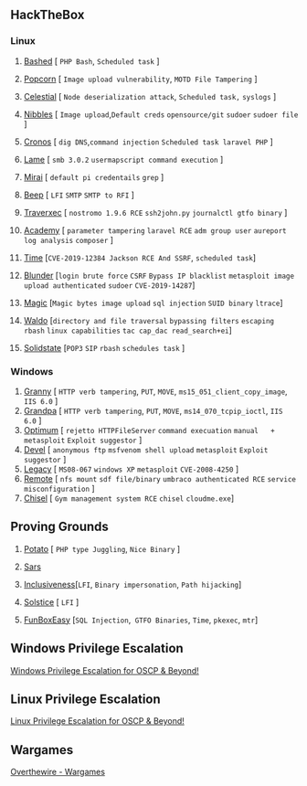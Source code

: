 
## HackTheBox

### Linux

1. [Bashed](./HTB/bashed/bashed.md) [ `PHP Bash`, `Scheduled task` ]
2. [Popcorn](./HTB/popcorn/popcorn.md) [ `Image upload vulnerability`, `MOTD File Tampering` ]
3. [Celestial](./HTB/celestial/celestial.md) [ `Node deserialization attack`, `Scheduled task,` `syslogs` ]
4. [Nibbles](./HTB/nibbles/HTB-nibbles.md) [ `Image upload`,`Default creds` `opensource/git` `sudoer`  `sudoer file` ] 
5. [Cronos](./HTB/cronos/cronos.md) [ `dig DNS`,`command injection` `Scheduled task laravel PHP` ]
6. [Lame](./HTB/lame/lame.md) [ `smb 3.0.2` `usermapscript command execution` ]
7. [Mirai](./HTB/mirai/mirai.md) [ `default pi credentails` `grep` ]
8. [Beep](./HTB/beep/beep.md) [ `LFI`  `SMTP`  `SMTP to RFI` ]
9. [Traverxec](./HTB/traverxec/traverxec.md) [ `nostromo 1.9.6 RCE` `ssh2john.py`  `journalctl gtfo binary`   ]
10. [Academy](./HTB/academy/academy.md) [ `parameter tampering`  `laravel RCE` `adm group user` `aureport` `log analysis` `composer` ]
11. [Time](./HTB/timer/timer.md)  [`CVE-2019-12384 Jackson RCE And SSRF`, `scheduled task`]
12. [Blunder](./HTB/blunder/blunder.md) [`login brute force` `CSRF` `Bypass IP blacklist` `metasploit image upload authenticated` `sudoer` `CVE-2019-14287`]
13. [Magic](./HTB/magic/magic.md)  [`Magic bytes image upload` `sql injection` `SUID binary` `ltrace`]
14. [Waldo](./HTB/waldo/waldo.md)  [`directory and file traversal` `bypassing filters` `escaping rbash` `linux capabilities` `tac cap_dac read_search+ei`]

14. [Solidstate](./HTB/solidstate/solidstate.md)  [`POP3` `SIP` `rbash` `schedules task` ]



### Windows
1. [Granny](./HTB/granny/granny.md) [ `HTTP verb tampering`, `PUT`, `MOVE`, `ms15_051_client_copy_image`, `IIS 6.0` ]
2. [Grandpa](./HTB/grandpa/grandpa.md) [ `HTTP verb tampering`, `PUT`, `MOVE`, `ms14_070_tcpip_ioctl`, `IIS 6.0` ]
3. [Optimum](./HTB/optimum/optimum.md) [ `rejetto HTTPFileServer` `command execuation` `manual   +   metasploit`   `Exploit suggestor` ]
3. [Devel](./HTB/devel/devel.md) [ `anonymous ftp` `msfvenom shell upload` `metasploit`   `Exploit suggestor` ]
4. [Legacy](./HTB/legacy/legacy.md) [ `MS08-067` `windows XP` `metasploit`   `CVE-2008-4250` ]
5. [Remote](./HTB/remote/remote.md) [ `nfs mount` `sdf file/binary` `umbraco authenticated RCE`  `service misconfiguration` ]
5. [Chisel](./HTB/chisel/chisel.md) [ `Gym management system RCE` `chisel` `cloudme.exe`]




## Proving Grounds

1. [Potato](./Proving%20Grounds/play/potato/potato.md) [ `PHP type Juggling`, `Nice Binary` ]
2. [Sars](./Proving%20Grounds/play/sars/sars.md) 
2. [Inclusiveness](./Proving%20Grounds/play/inclusiveness/inclusiveness.md)[`LFI`, `Binary impersonation`, `Path hijacking`]
2. [Solstice](./Proving%20Grounds/play/solstice/solstice.md) [ `LFI` ]

5. [FunBoxEasy](./Proving%20Grounds/play/FunBoxEasy/funboxeasy.md) [`SQL Injection`,` GTFO Binaries`, `Time`, `pkexec`, `mtr`]






## Windows Privilege Escalation

[Windows Privilege Escalation for OSCP & Beyond!](./WIndows%20Privilege%20Escalation)

## Linux Privilege Escalation

[Linux Privilege Escalation for OSCP & Beyond!](./Linux%20Privilege%20Escalation)


## Wargames

[Overthewire - Wargames](./overthewire/README.md)